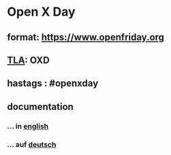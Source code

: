 # Open X Day

## format: https://www.openfriday.org

## [TLA](https://en.wikipedia.org/wiki/Three-letter_acronym): OXD

## hastags : #openxday

## documentation

### ... in [english](https://baloise.github.io/open-x-day/index.html)

### ... auf [deutsch](https://baloise.github.io/open-x-day/index.de.html)
